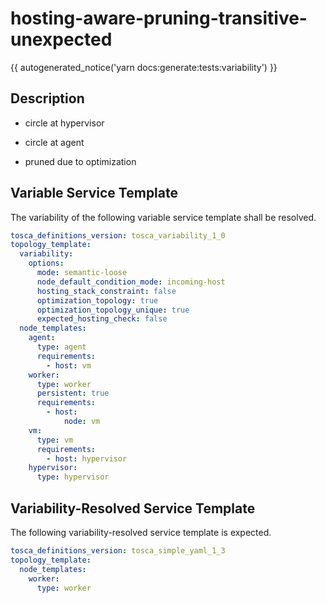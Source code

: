 # hosting-aware-pruning-transitive-unexpected

{{ autogenerated_notice('yarn docs:generate:tests:variability') }}

## Description

- circle at hypervisor
- circle at agent

- pruned due to optimization


## Variable Service Template

The variability of the following variable service template shall be resolved.

```yaml linenums="1"
tosca_definitions_version: tosca_variability_1_0
topology_template:
  variability:
    options:
      mode: semantic-loose
      node_default_condition_mode: incoming-host
      hosting_stack_constraint: false
      optimization_topology: true
      optimization_topology_unique: true
      expected_hosting_check: false
  node_templates:
    agent:
      type: agent
      requirements:
        - host: vm
    worker:
      type: worker
      persistent: true
      requirements:
        - host:
            node: vm
    vm:
      type: vm
      requirements:
        - host: hypervisor
    hypervisor:
      type: hypervisor
```




## Variability-Resolved Service Template

The following variability-resolved service template is expected.

```yaml linenums="1"
tosca_definitions_version: tosca_simple_yaml_1_3
topology_template:
  node_templates:
    worker:
      type: worker
```


